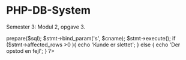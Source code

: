 # PHP-DB-System
Semester 3: Modul 2, opgave 3.

<?php
require_once 'dbcon.php'; // Opret forbindelse til databasen

$cname = filter_input(INPUT_POST, 'cname') or die('noget gik galt');
// sletter alle data tilknyttet et specifikt 'Client_Name'
$sql = 'DELETE FROM client 
		WHERE Client_Name=?';

	$stmt = $link->prepare($sql); 
	$stmt->bind_param('s', $cname);
	$stmt->execute();
	if ($stmt->affected_rows >0 ){
	echo 'Kunde er slettet';
	}
	else {
	echo 'Der opstod en fejl';
}
?>
